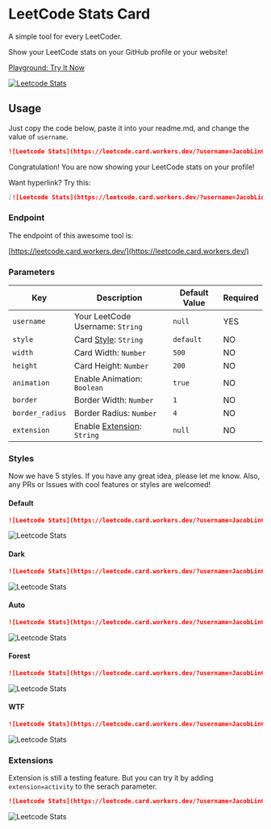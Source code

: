 # LeetCode Stats Card
A simple tool for every LeetCoder.

Show your LeetCode stats on your GitHub profile or your website!

[Playground: Try It Now](https://leetcode.card.workers.dev/)

[![Leetcode Stats](https://leetcode.card.workers.dev/?username=JacobLinCool&update=20210612)](https://leetcode.card.workers.dev/)

## Usage
Just copy the code below, paste it into your readme.md, and change the value of `username`.

```md
![Leetcode Stats](https://leetcode.card.workers.dev/?username=JacobLinCool)
```

Congratulation! You are now showing your LeetCode stats on your profile!

Want hyperlink? Try this:

```md
[![Leetcode Stats](https://leetcode.card.workers.dev/?username=JacobLinCool)](https://leetcode.com/JacobLinCool)
```

### Endpoint
The endpoint of this awesome tool is: 

[https://leetcode.card.workers.dev/](https://leetcode.card.workers.dev/)

### Parameters

Key              |Description                              |Default Value    |Required
---              |---                                      |---              |---
`username`       |Your LeetCode Username: `String`         |`null`           | YES
`style`          |Card [Style](#styles): `String`          |`default`        | NO
`width`          |Card Width: `Number`                     |`500`            | NO
`height`         |Card Height: `Number`                    |`200`            | NO
`animation`      |Enable Animation: `Boolean`              |`true`           | NO
`border`         |Border Width: `Number`                   |`1`              | NO
`border_radius`  |Border Radius: `Number`                  |`4`              | NO
`extension`      |Enable [Extension](#extensions): `String`|`null`           | NO

### Styles
Now we have 5 styles. If you have any great idea, please let me know. Also, any PRs or Issues with cool features or styles are welcomed!

#### Default
```md
![Leetcode Stats](https://leetcode.card.workers.dev/?username=JacobLinCool&style=default)
```
![Leetcode Stats](https://leetcode.card.workers.dev/?username=JacobLinCool&style=default)

#### Dark
```md
![Leetcode Stats](https://leetcode.card.workers.dev/?username=JacobLinCool&style=dark)
```
![Leetcode Stats](https://leetcode.card.workers.dev/?username=JacobLinCool&style=dark)

#### Auto
```md
![Leetcode Stats](https://leetcode.card.workers.dev/?username=JacobLinCool&style=auto)
```
![Leetcode Stats](https://leetcode.card.workers.dev/?username=JacobLinCool&style=auto)

#### Forest
```md
![Leetcode Stats](https://leetcode.card.workers.dev/?username=JacobLinCool&style=forest)
```
![Leetcode Stats](https://leetcode.card.workers.dev/?username=JacobLinCool&style=forest)

#### WTF
```md
![Leetcode Stats](https://leetcode.card.workers.dev/?username=JacobLinCool&style=wtf)
```
![Leetcode Stats](https://leetcode.card.workers.dev/?username=JacobLinCool&style=wtf)

### Extensions
Extension is still a testing feature.
But you can try it by adding `extension=activity` to the serach parameter.
```md
![Leetcode Stats](https://leetcode.card.workers.dev/?username=JacobLinCool&extension=activity)
```
![Leetcode Stats](https://leetcode.card.workers.dev/?username=JacobLinCool&extension=activity)
